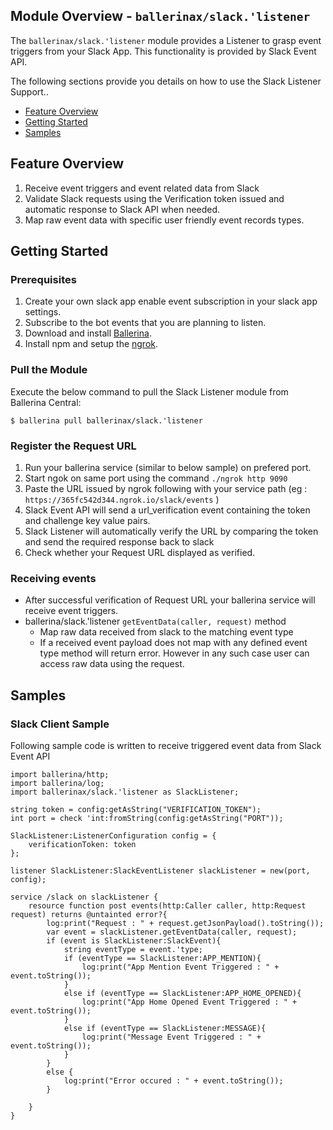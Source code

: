 ## Module Overview - `ballerinax/slack.'listener`

The `ballerinax/slack.'listener` module provides a Listener to grasp event triggers from your Slack App. This functionality is provided by Slack Event API. 

The following sections provide you details on how to use the Slack Listener Support..

- [Feature Overview](#feature-overview)
- [Getting Started](#getting-started)
- [Samples](#samples)


## Feature Overview

1. Receive event triggers and event related data from Slack
2. Validate Slack requests using the Verification token issued and automatic response to Slack API when needed.
3. Map raw event data with specific user friendly event records types.


## Getting Started

### Prerequisites
1. Create your own slack app enable event subscription in your slack app settings. 
2. Subscribe to the bot events that you are planning to listen.
3. Download and install [Ballerina](https://ballerinalang.org/downloads/).
4. Install npm and setup the [ngrok](https://ngrok.com/download).


### Pull the Module
Execute the below command to pull the Slack Listener module from Ballerina Central:
```ballerina
$ ballerina pull ballerinax/slack.'listener
```

### Register the Request URL
1. Run your ballerina service (similar to below sample) on prefered port.
2. Start ngok on same port using the command ``` ./ngrok http 9090 ```
3. Paste the URL issued by ngrok following with your service path (eg : ```https://365fc542d344.ngrok.io/slack/events``` )
4. Slack Event API will send a url_verification event containing the token and challenge key value pairs.
5. Slack Listener will automatically verify the URL by comparing the token and send the required response back to slack 
6. Check whether your Request URL displayed as verified.

### Receiving events
* After successful verification of Request URL your ballerina service will receive event triggers. 
* ballerina/slack.'listener ``` getEventData(caller, request) ``` method 
    - Map raw data received from slack to the matching event type
    - If a received event payload does not map with any defined event type method will return error. However in any such case user can access raw data using the request.

## Samples

### Slack Client Sample
Following sample code is written to receive triggered event data from Slack Event API

```ballerina
import ballerina/http;
import ballerina/log;
import ballerinax/slack.'listener as SlackListener;

string token = config:getAsString("VERIFICATION_TOKEN");
int port = check 'int:fromString(config:getAsString("PORT"));

SlackListener:ListenerConfiguration config = {
    verificationToken: token
};

listener SlackListener:SlackEventListener slackListener = new(port, config);

service /slack on slackListener {
    resource function post events(http:Caller caller, http:Request request) returns @untainted error?{
        log:print("Request : " + request.getJsonPayload().toString());
        var event = slackListener.getEventData(caller, request);
        if (event is SlackListener:SlackEvent){
            string eventType = event.'type;
            if (eventType == SlackListener:APP_MENTION){
                log:print("App Mention Event Triggered : " + event.toString());
            }
            else if (eventType == SlackListener:APP_HOME_OPENED){
                log:print("App Home Opened Event Triggered : " + event.toString());
            }
            else if (eventType == SlackListener:MESSAGE){
                log:print("Message Event Triggered : " + event.toString());
            }
        }
        else {
            log:print("Error occured : " + event.toString());
        }
    
    }
}

```
